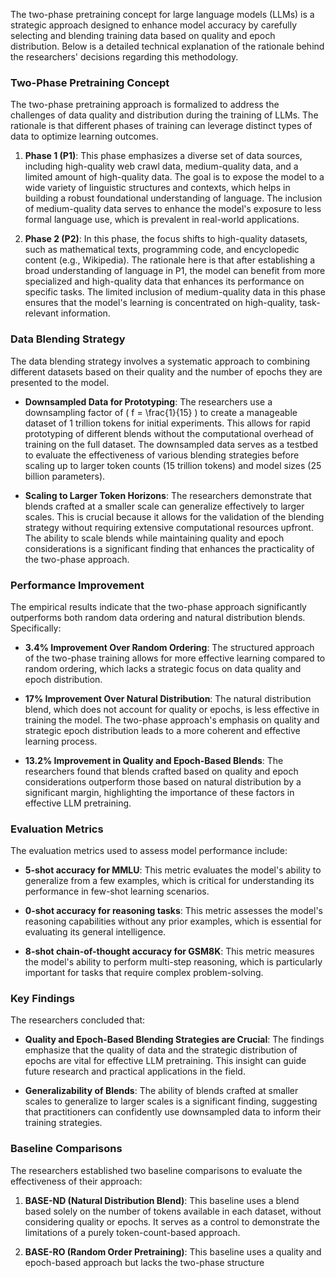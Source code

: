 The two-phase pretraining concept for large language models (LLMs) is a strategic approach designed to enhance model accuracy by carefully selecting and blending training data based on quality and epoch distribution. Below is a detailed technical explanation of the rationale behind the researchers' decisions regarding this methodology.

### Two-Phase Pretraining Concept

The two-phase pretraining approach is formalized to address the challenges of data quality and distribution during the training of LLMs. The rationale is that different phases of training can leverage distinct types of data to optimize learning outcomes. 

1. **Phase 1 (P1)**: This phase emphasizes a diverse set of data sources, including high-quality web crawl data, medium-quality data, and a limited amount of high-quality data. The goal is to expose the model to a wide variety of linguistic structures and contexts, which helps in building a robust foundational understanding of language. The inclusion of medium-quality data serves to enhance the model's exposure to less formal language use, which is prevalent in real-world applications.

2. **Phase 2 (P2)**: In this phase, the focus shifts to high-quality datasets, such as mathematical texts, programming code, and encyclopedic content (e.g., Wikipedia). The rationale here is that after establishing a broad understanding of language in P1, the model can benefit from more specialized and high-quality data that enhances its performance on specific tasks. The limited inclusion of medium-quality data in this phase ensures that the model's learning is concentrated on high-quality, task-relevant information.

### Data Blending Strategy

The data blending strategy involves a systematic approach to combining different datasets based on their quality and the number of epochs they are presented to the model.

- **Downsampled Data for Prototyping**: The researchers use a downsampling factor of \( f = \frac{1}{15} \) to create a manageable dataset of 1 trillion tokens for initial experiments. This allows for rapid prototyping of different blends without the computational overhead of training on the full dataset. The downsampled data serves as a testbed to evaluate the effectiveness of various blending strategies before scaling up to larger token counts (15 trillion tokens) and model sizes (25 billion parameters).

- **Scaling to Larger Token Horizons**: The researchers demonstrate that blends crafted at a smaller scale can generalize effectively to larger scales. This is crucial because it allows for the validation of the blending strategy without requiring extensive computational resources upfront. The ability to scale blends while maintaining quality and epoch considerations is a significant finding that enhances the practicality of the two-phase approach.

### Performance Improvement

The empirical results indicate that the two-phase approach significantly outperforms both random data ordering and natural distribution blends. Specifically:

- **3.4% Improvement Over Random Ordering**: The structured approach of the two-phase training allows for more effective learning compared to random ordering, which lacks a strategic focus on data quality and epoch distribution.

- **17% Improvement Over Natural Distribution**: The natural distribution blend, which does not account for quality or epochs, is less effective in training the model. The two-phase approach's emphasis on quality and strategic epoch distribution leads to a more coherent and effective learning process.

- **13.2% Improvement in Quality and Epoch-Based Blends**: The researchers found that blends crafted based on quality and epoch considerations outperform those based on natural distribution by a significant margin, highlighting the importance of these factors in effective LLM pretraining.

### Evaluation Metrics

The evaluation metrics used to assess model performance include:

- **5-shot accuracy for MMLU**: This metric evaluates the model's ability to generalize from a few examples, which is critical for understanding its performance in few-shot learning scenarios.

- **0-shot accuracy for reasoning tasks**: This metric assesses the model's reasoning capabilities without any prior examples, which is essential for evaluating its general intelligence.

- **8-shot chain-of-thought accuracy for GSM8K**: This metric measures the model's ability to perform multi-step reasoning, which is particularly important for tasks that require complex problem-solving.

### Key Findings

The researchers concluded that:

- **Quality and Epoch-Based Blending Strategies are Crucial**: The findings emphasize that the quality of data and the strategic distribution of epochs are vital for effective LLM pretraining. This insight can guide future research and practical applications in the field.

- **Generalizability of Blends**: The ability of blends crafted at smaller scales to generalize to larger scales is a significant finding, suggesting that practitioners can confidently use downsampled data to inform their training strategies.

### Baseline Comparisons

The researchers established two baseline comparisons to evaluate the effectiveness of their approach:

1. **BASE-ND (Natural Distribution Blend)**: This baseline uses a blend based solely on the number of tokens available in each dataset, without considering quality or epochs. It serves as a control to demonstrate the limitations of a purely token-count-based approach.

2. **BASE-RO (Random Order Pretraining)**: This baseline uses a quality and epoch-based approach but lacks the two-phase structure